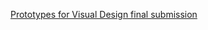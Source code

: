 [Prototypes for Visual Design final submission]( https://birkbeck2.github.io/web-development-website-project-ikaur02/)
